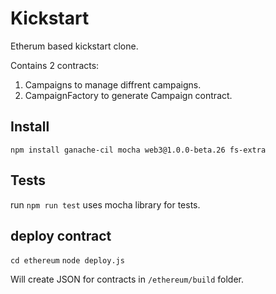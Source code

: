 # Kickstart

Etherum based kickstart clone.

Contains 2 contracts:

1. Campaigns to manage diffrent campaigns. 
2. CampaignFactory to generate Campaign contract.

## Install

`npm install ganache-cil mocha web3@1.0.0-beta.26 fs-extra`

## Tests

run `npm run test` uses mocha library for tests.

## deploy contract 

`cd ethereum`
`node deploy.js`

Will create JSON for contracts in `/ethereum/build` folder.

